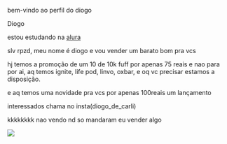 bem-vindo ao perfil do diogo

Diogo

estou estudando na [alura](https://www.alura.com.br/)

slv rpzd, meu nome é diogo e vou vender um barato bom pra vcs

hj temos a promoção de um 10 de 10k fuff por apenas 75 reais e nao para por ai, aq temos ignite, life pod, linvo, oxbar, e oq vc precisar estamos a disposição.

e aq temos uma novidade pra vcs por apenas 100reais um lançamento

interessados chama no insta(diogo_de_carli)

kkkkkkkk nao vendo nd so mandaram eu vender algo

 ![](https://github.com/user-attachments/assets/633f3dc0-e2a3-47f8-810e-4be6fd1f6a28)
